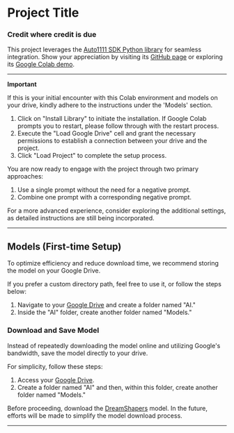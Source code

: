 # Project Title

### Credit where credit is due

This project leverages the [Auto1111 SDK Python library](https://github.com/Auto1111SDK/Auto1111SDK) for seamless integration. Show your appreciation by visiting its [GitHub page](https://github.com/Auto1111SDK/Auto1111SDK) or exploring its [Google Colab demo](https://colab.research.google.com/drive/1SekiJ-mdB2V8ogWbyRyF_yDnoMuDGWTl#scrollTo=Eobx7Cy4zPkL).

---

**Important**

If this is your initial encounter with this Colab environment and models on your drive, kindly adhere to the instructions under the 'Models' section.

1. Click on "Install Library" to initiate the installation. If Google Colab prompts you to restart, please follow through with the restart process.
2. Execute the "Load Google Drive" cell and grant the necessary permissions to establish a connection between your drive and the project.
3. Click "Load Project" to complete the setup process.

You are now ready to engage with the project through two primary approaches:

1. Use a single prompt without the need for a negative prompt.
2. Combine one prompt with a corresponding negative prompt.

For a more advanced experience, consider exploring the additional settings, as detailed instructions are still being incorporated.

---

## Models (First-time Setup)

To optimize efficiency and reduce download time, we recommend storing the model on your Google Drive.

If you prefer a custom directory path, feel free to use it, or follow the steps below:

1. Navigate to your [Google Drive](https://drive.google.com/drive/u/0/my-drive) and create a folder named "AI."
2. Inside the "AI" folder, create another folder named "Models."

### Download and Save Model

Instead of repeatedly downloading the model online and utilizing Google's bandwidth, save the model directly to your drive.

For simplicity, follow these steps:

1. Access your [Google Drive](https://drive.google.com/drive/u/0/my-drive).
2. Create a folder named "AI" and then, within this folder, create another folder named "Models."

Before proceeding, download the [DreamShapers](https://civitai.com/models/4384/dreamshaper) model. In the future, efforts will be made to simplify the model download process.

---
